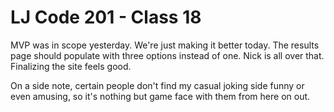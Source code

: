 # LJ Code 201 - Class 18

MVP was in scope yesterday. We're just making it better today. The results page should populate with three options instead of one. Nick is all over that. Finalizing the site feels good.

On a side note, certain people don't find my casual joking side funny or even amusing, so it's nothing but game face with them from here on out.
